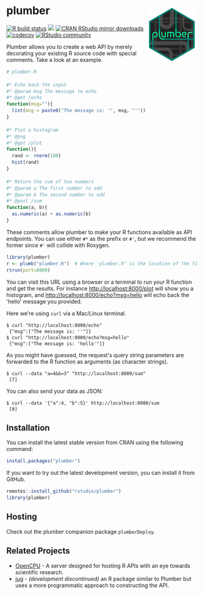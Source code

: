 # plumber <a href='https://rstudio.github.io/plumber'><img src='man/figures/logo.svg' align="right" height="138.5" style="margin:10px;" /></a>

<!-- badges: start -->
[![R build status](https://github.com/rstudio/plumber/workflows/R-CMD-check/badge.svg)](https://github.com/rstudio/plumber/actions)
[![](https://www.r-pkg.org/badges/version/plumber)](https://www.r-pkg.org/pkg/plumber)
[![CRAN RStudio mirror downloads](https://cranlogs.r-pkg.org/badges/plumber?color=brightgreen)](https://www.r-pkg.org/pkg/plumber)
[![codecov](https://codecov.io/gh/trestletech/plumber/branch/master/graph/badge.svg)](https://codecov.io/gh/trestletech/plumber)
[![RStudio community](https://img.shields.io/badge/community-plumber-blue?style=social&logo=rstudio&logoColor=75AADB)](https://community.rstudio.com/tags/plumber)
<!-- badges: end -->

Plumber allows you to create a web API by merely decorating your existing R
source code with special comments. Take a look at an example.

```r
# plumber.R

#* Echo back the input
#* @param msg The message to echo
#* @get /echo
function(msg=""){
  list(msg = paste0("The message is: '", msg, "'"))
}

#* Plot a histogram
#* @png
#* @get /plot
function(){
  rand <- rnorm(100)
  hist(rand)
}

#* Return the sum of two numbers
#* @param a The first number to add
#* @param b The second number to add
#* @post /sum
function(a, b){
  as.numeric(a) + as.numeric(b)
}
```

These comments allow plumber to make your R functions available as API
endpoints. You can use either `#*` as the prefix or `#'`, but we recommend the
former since `#'` will collide with Roxygen.

```r
library(plumber)
r <- plumb("plumber.R")  # Where 'plumber.R' is the location of the file shown above
r$run(port=8000)
```

You can visit this URL using a browser or a terminal to run your R function and
get the results. For instance
[http://localhost:8000/plot](http://localhost:8000/plot) will show you a
histogram, and
[http://localhost:8000/echo?msg=hello](http://localhost:8000/echo?msg=hello)
will echo back the 'hello' message you provided.

Here we're using `curl` via a Mac/Linux terminal.

```
$ curl "http://localhost:8000/echo"
 {"msg":["The message is: ''"]}
$ curl "http://localhost:8000/echo?msg=hello"
 {"msg":["The message is: 'hello'"]}
```

As you might have guessed, the request's query string parameters are forwarded
to the R function as arguments (as character strings).

```
$ curl --data "a=4&b=3" "http://localhost:8000/sum"
 [7]
```

You can also send your data as JSON:

```
$ curl --data '{"a":4, "b":5}' http://localhost:8000/sum
 [9]
```

## Installation

You can install the latest stable version from CRAN using the following command:

```r
install.packages("plumber")
```

If you want to try out the latest development version, you can install it from GitHub.

```r
remotes::install_github("rstudio/plumber")
library(plumber)
```

## Hosting

Check out the plumber companion package `plumberDeploy`.

## Related Projects

- [OpenCPU](https://www.opencpu.org/) - A server designed for hosting R APIs
  with an eye towards scientific research.
- [jug](http://bart6114.github.io/jug/index.html) - *(development discontinued)*
  an R package similar to Plumber but uses a more programmatic approach to
  constructing the API.
